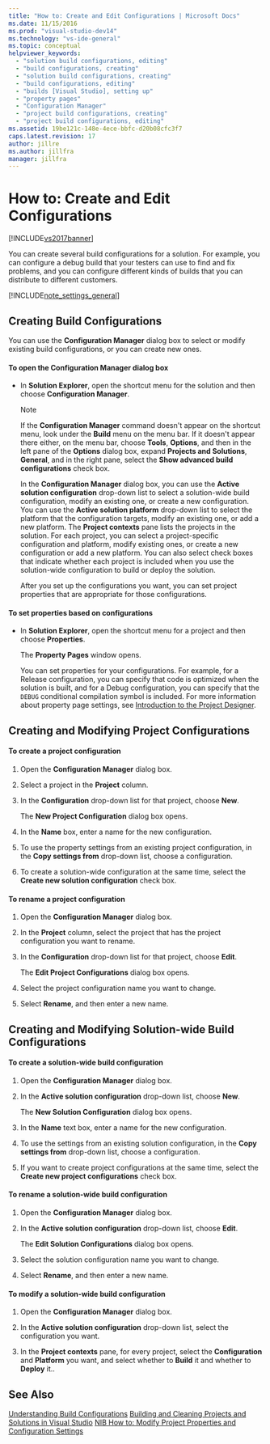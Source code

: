 ```yaml
---
title: "How to: Create and Edit Configurations | Microsoft Docs"
ms.date: 11/15/2016
ms.prod: "visual-studio-dev14"
ms.technology: "vs-ide-general"
ms.topic: conceptual
helpviewer_keywords:
  - "solution build configurations, editing"
  - "build configurations, creating"
  - "solution build configurations, creating"
  - "build configurations, editing"
  - "builds [Visual Studio], setting up"
  - "property pages"
  - "Configuration Manager"
  - "project build configurations, creating"
  - "project build configurations, editing"
ms.assetid: 19be121c-148e-4ece-bbfc-d20b08cfc3f7
caps.latest.revision: 17
author: jillre
ms.author: jillfra
manager: jillfra
---
```

# How to: Create and Edit Configurations
[!INCLUDE[vs2017banner](../includes/vs2017banner.md)]

You can create several build configurations for a solution. For example, you can configure a debug build that your testers can use to find and fix problems, and you can configure different kinds of builds that you can distribute to different customers.

 [!INCLUDE[note_settings_general](../includes/note-settings-general-md.md)]

## Creating Build Configurations
 You can use the **Configuration Manager** dialog box to select or modify existing build configurations, or you can create new ones.

#### To open the Configuration Manager dialog box

- In **Solution Explorer**, open the shortcut menu for the solution and then choose **Configuration Manager**.

  > [!NOTE]
  > If the **Configuration Manager** command doesn't appear on the shortcut menu, look under the **Build** menu on the menu bar. If it doesn't appear there either, on the menu bar, choose **Tools**, **Options**, and then in the left pane of the **Options** dialog box, expand **Projects and Solutions**, **General**, and in the right pane, select the **Show advanced build configurations** check box.

   In the **Configuration Manager** dialog box, you can use the **Active solution configuration** drop-down list to select a solution-wide build configuration, modify an existing one, or create a new configuration. You can use the **Active solution platform** drop-down list to select the platform that the configuration targets, modify an existing one, or add a new platform. The **Project contexts** pane lists the projects in the solution. For each project, you can select a project-specific configuration and platform, modify existing ones, or create a new configuration or add a new platform. You can also select check boxes that indicate whether each project is included when you use the solution-wide configuration to build or deploy the solution.

  After you set up the configurations you want, you can set project properties that are appropriate for those configurations.

#### To set properties based on configurations

- In **Solution Explorer**, open the shortcut menu for a project and then choose **Properties**.

     The  **Property Pages** window opens.

     You can set properties for your configurations. For example, for a Release configuration, you can specify that code is optimized when the solution is built, and for a Debug configuration, you can specify that the `DEBUG` conditional compilation symbol is included. For more information about property page settings, see [Introduction to the Project Designer](https://msdn.microsoft.com/898dd854-c98d-430c-ba1b-a913ce3c73d7).

## Creating and Modifying Project Configurations

#### To create a project configuration

1. Open the **Configuration Manager** dialog box.

2. Select a project in the **Project** column.

3. In the **Configuration** drop-down list for that project, choose **New**.

     The **New Project Configuration** dialog box opens.

4. In the **Name** box, enter a name for the new configuration.

5. To use the property settings from an existing project configuration,  in the **Copy settings from** drop-down list, choose a configuration.

6. To create a solution-wide configuration at the same time, select the **Create new solution configuration** check box.

#### To rename a project configuration

1. Open the **Configuration Manager** dialog box.

2. In the **Project** column, select the project that has the project configuration you want to rename.

3. In the **Configuration** drop-down list for that project, choose **Edit**.

     The **Edit Project Configurations** dialog box opens.

4. Select the project configuration name you want to change.

5. Select **Rename**, and then enter a new name.

## Creating and Modifying Solution-wide Build Configurations

#### To create a solution-wide build configuration

1. Open the **Configuration Manager** dialog box.

2. In the **Active solution configuration** drop-down list, choose **New**.

     The **New Solution Configuration** dialog box opens.

3. In the **Name** text box, enter a name for the new configuration.

4. To use the settings from an existing solution configuration, in the **Copy settings from** drop-down list, choose a configuration.

5. If you want to create project configurations at the same time, select the **Create new project configurations** check box.

#### To rename a solution-wide build configuration

1. Open the **Configuration Manager** dialog box.

2. In the **Active solution configuration** drop-down list, choose **Edit**.

     The **Edit Solution Configurations** dialog box opens.

3. Select the solution configuration name you want to change.

4. Select **Rename**, and then enter a new name.

#### To modify a solution-wide build configuration

1. Open the **Configuration Manager** dialog box.

2. In the **Active solution configuration** drop-down list, select the configuration you want.

3. In the **Project contexts** pane, for every project, select the **Configuration** and **Platform** you want, and select whether to **Build** it and whether to **Deploy** it..

## See Also
 [Understanding Build Configurations](../ide/understanding-build-configurations.md)
 [Building and Cleaning Projects and Solutions in Visual Studio](../ide/building-and-cleaning-projects-and-solutions-in-visual-studio.md)
 [NIB How to: Modify Project Properties and Configuration Settings](https://msdn.microsoft.com/e7184bc5-2f2b-4b4f-aa9a-3ecfcbc48b67)
